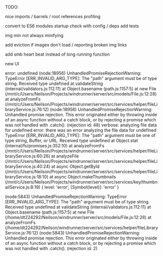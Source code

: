TODO:

<!-- get running on osx -->
<!-- split web server into own module -->

<!-- refactor command queue -->
<!-- split up models + cmd portions -->
<!-- refactor cli portions into function based services -->
<!-- hide stupid ffmpeg messages -->
<!-- figure out how to compress thumbs -->
<!-- refactor db portion -->
<!-- integrate samba monitor with leveldb -->
<!-- test the changes -->
<!-- fix background worker -->
<!-- folder structure (logs + high low level services) -->
<!-- scheduler service -->
<!-- add other routers -->
<!-- implement proper thumbnail getting -->
<!-- refactor index (init function) -->
<!-- add gzip -->
<!-- multiple thumbnails -->
<!-- fix logging levels + console use -->
<!-- ssh executor: tried it, DON'T USE, WAY TOO SLOW compared with native -->
<!-- Adhere to SRP -->
<!-- Fix circular dependencies -->
<!-- update logging to have verbose (things i want to see sometimes), debug (only during debug), trace (there just in case) -->
<!-- README - what to install (deps for linux server) -->
<!-- fix error logging -->
<!-- background worker for documenting the files -->
nice imports / barrels / root references
profiling
<!-- add linter -->
convert to ES6 modules
startup check with config / deps
add tests

<!-- thumbnail issues -->
<!-- thumbnail trying to generate for non videos, check that out! -->
img min not always minifying

<!-- add streaming images -->
add eviction if images don't load / reporting broken img links

add smb heart beat instead of long running function

<!-- cache recents, then upon rehit, reload them then dynamically change the list using streaming -->
<!-- priority execution -->

new UI


error: undefined
(node:18956) UnhandledPromiseRejectionWarning: TypeError [ERR_INVALID_ARG_TYPE]: The "path" argument must be of type string. Received type undefined
    at validateString (internal/validators.js:112:11)
    at Object.basename (path.js:1157:5)
    at new File (/mnt/c/Users/Neilson/Projects/windrunner/server/src/models/File.js:12:28)
    at analyzeFromFs (/mnt/c/Users/Neilson/Projects/windrunner/server/src/services/helper/fileLibraryService.js:76:12)
(node:18956) UnhandledPromiseRejectionWarning: Unhandled promise rejection. This error originated either by throwing inside of an async function without a catch block, or by rejecting a promise which was not handled with .catch(). (rejection id: 48)
verbose: analyzing file data for undefined
error: there was an error analyzing the file data for undefined
TypeError [ERR_INVALID_ARG_TYPE]: The "path" argument must be one of type string, Buffer, or URL. Received type undefined
    at Object.stat (internal/fs/promises.js:352:10)
    at analyzeFromFs (/mnt/c/Users/Neilson/Projects/windrunner/server/src/services/helper/fileLibraryService.js:60:26)
    at analyzeFile (/mnt/c/Users/Neilson/Projects/windrunner/server/src/services/helper/fileLibraryService.js:40:24)
    at async Object.getById (/mnt/c/Users/Neilson/Projects/windrunner/server/src/services/helper/fileLibraryService.js:18:10)
    at async Object.makeThumbnails (/mnt/c/Users/Neilson/Projects/windrunner/server/src/services/key/thumbnailService.js:8:19) {
  level: 'error',
  [Symbol(level)]: 'error'
}


(node:5843) UnhandledPromiseRejectionWarning: TypeError [ERR_INVALID_ARG_TYPE]: The "path" argument must be of type string. Received type undefined
    at validateString (internal/validators.js:112:11)
    at Object.basename (path.js:1157:5)
    at new File (/home/dt224292/Neilson/windrunner/server/src/models/File.js:12:28)
    at analyzeFromFs (/home/dt224292/Neilson/windrunner/server/src/services/helper/fileLibraryService.js:76:12)
(node:5843) UnhandledPromiseRejectionWarning: Unhandled promise rejection. This error originated either by throwing inside of an async function without a catch block, or by rejecting a promise which was not handled with .catch(). (rejection id: 2)